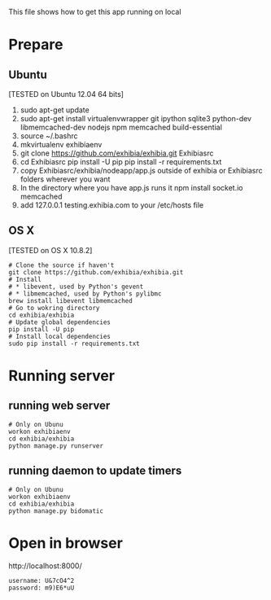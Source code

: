 This file shows how to get this app running on local

# Prepare

## Ubuntu

[TESTED on Ubuntu 12.04 64 bits]

1. sudo apt-get update
1. sudo apt-get install virtualenvwrapper git ipython sqlite3 python-dev libmemcached-dev nodejs npm memcached build-essential
1. source ~/.bashrc
1. mkvirtualenv exhibiaenv
1. git clone https://github.com/exhibia/exhibia.git Exhibiasrc
1. cd Exhibiasrc
   pip install -U pip
   pip install -r requirements.txt
6. copy Exhibiasrc/exhibia/nodeapp/app.js outside of exhibia or Exhibiasrc folders wherever you want
7. In the directory where you have app.js runs it
  npm install socket.io memcached
8. add 127.0.0.1 testing.exhibia.com        to your /etc/hosts file

## OS X
[TESTED on OS X 10.8.2]

```
# Clone the source if haven't
git clone https://github.com/exhibia/exhibia.git
# Install
# * libevent, used by Python's gevent
# * libmemcached, used by Python's pylibmc
brew install libevent libmemcached
# Go to wokring directory
cd exhibia/exhibia
# Update global dependencies
pip install -U pip
# Install local dependencies
sudo pip install -r requirements.txt
```

# Running server

## running web server

```
# Only on Ubunu
workon exhibiaenv
cd exhibia/exhibia
python manage.py runserver
```

## running daemon to update timers

```
# Only on Ubunu
workon exhibiaenv
cd exhibia/exhibia
python manage.py bidomatic
```

# Open in browser

http://localhost:8000/
```
username: U&7cO4^2
password: m9)E6*uU
